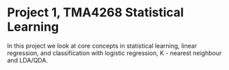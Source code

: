 # Project 1, TMA4268 Statistical Learning

In this project we look at core concepts in statistical learning, linear regression, and classification with logistic regression, K - nearest neighbour and LDA/QDA. 